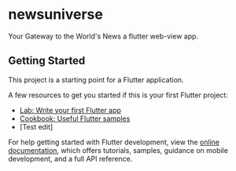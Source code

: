# newsuniverse

Your Gateway to the World's News a flutter web-view app.

## Getting Started

This project is a starting point for a Flutter application.

A few resources to get you started if this is your first Flutter project:

- [Lab: Write your first Flutter app](https://docs.flutter.dev/get-started/codelab)
- [Cookbook: Useful Flutter samples](https://docs.flutter.dev/cookbook)
- [Test edit]

For help getting started with Flutter development, view the
[online documentation](https://docs.flutter.dev/), which offers tutorials,
samples, guidance on mobile development, and a full API reference.
